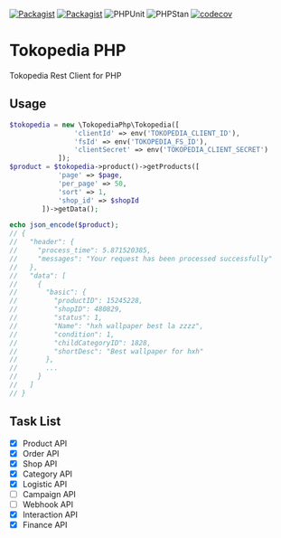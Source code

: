 [![Packagist](https://img.shields.io/packagist/v/nda666/tokopedia-php.svg)](https://packagist.org/packages/nda666/tokopedia-php)
[![Packagist](https://img.shields.io/packagist/dt/nda666/tokopedia-php.svg)](https://packagist.org/packages/nda666/tokopedia-php)
![PHPUnit](https://github.com/nda666/tokopedia-php/actions/workflows/phpunit.yml/badge.svg)
![PHPStan](https://github.com/nda666/tokopedia-php/actions/workflows/phpstan.yml/badge.svg)
[![codecov](https://codecov.io/gh/nda666/tokopedia-php/branch/master/graph/badge.svg?token=R3LH0U32BZ)](https://codecov.io/gh/nda666/tokopedia-php)

# Tokopedia PHP

Tokopedia Rest Client for PHP

## Usage

```php
$tokopedia = new \TokopediaPhp\Tokopedia([
                'clientId' => env('TOKOPEDIA_CLIENT_ID'),
                'fsId' => env('TOKOPEDIA_FS_ID'),
                'clientSecret' => env('TOKOPEDIA_CLIENT_SECRET')
            ]);
$product = $tokopedia->product()->getProducts([
            'page' => $page,
            'per_page' => 50,
            'sort' => 1,
            'shop_id' => $shopId
        ])->getData();

echo json_encode($product);
// {
//   "header": {
//     "process_time": 5.871520385,
//     "messages": "Your request has been processed successfully"
//   },
//   "data": [
//     {
//       "basic": {
//         "productID": 15245228,
//         "shopID": 480829,
//         "status": 1,
//         "Name": "hxh wallpaper best la zzzz",
//         "condition": 1,
//         "childCategoryID": 1828,
//         "shortDesc": "Best wallpaper for hxh"
//       },
//       ...
//     }
//   ]
// }
```

## Task List

- [x] Product API
- [x] Order API
- [x] Shop API
- [x] Category API
- [x] Logistic API
- [ ] Campaign API
- [ ] Webhook API
- [x] Interaction API
- [x] Finance API
